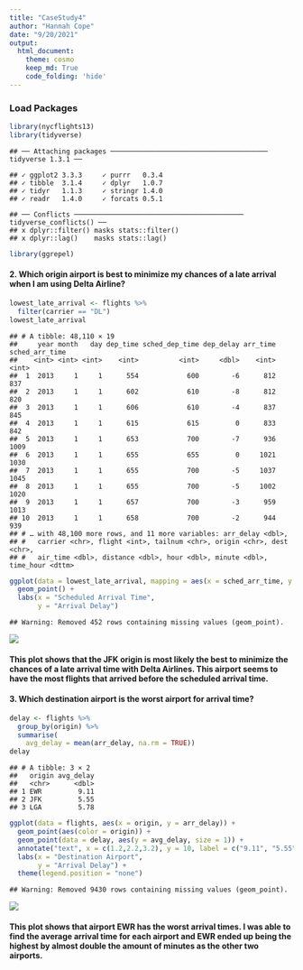 ```yaml
---
title: "CaseStudy4"
author: "Hannah Cope"
date: "9/20/2021"
output: 
  html_document:
    theme: cosmo
    keep_md: True
    code_folding: 'hide'
---
```


### Load Packages

```r
library(nycflights13)
library(tidyverse)
```

```
## ── Attaching packages ─────────────────────────────────────── tidyverse 1.3.1 ──
```

```
## ✓ ggplot2 3.3.3     ✓ purrr   0.3.4
## ✓ tibble  3.1.4     ✓ dplyr   1.0.7
## ✓ tidyr   1.1.3     ✓ stringr 1.4.0
## ✓ readr   1.4.0     ✓ forcats 0.5.1
```

```
## ── Conflicts ────────────────────────────────────────── tidyverse_conflicts() ──
## x dplyr::filter() masks stats::filter()
## x dplyr::lag()    masks stats::lag()
```

```r
library(ggrepel)
```

#### 2. Which origin airport is best to minimize my chances of a late arrival when I am using Delta Airline?

```r
lowest_late_arrival <- flights %>%
  filter(carrier == "DL")
lowest_late_arrival
```

```
## # A tibble: 48,110 × 19
##     year month   day dep_time sched_dep_time dep_delay arr_time sched_arr_time
##    <int> <int> <int>    <int>          <int>     <dbl>    <int>          <int>
##  1  2013     1     1      554            600        -6      812            837
##  2  2013     1     1      602            610        -8      812            820
##  3  2013     1     1      606            610        -4      837            845
##  4  2013     1     1      615            615         0      833            842
##  5  2013     1     1      653            700        -7      936           1009
##  6  2013     1     1      655            655         0     1021           1030
##  7  2013     1     1      655            700        -5     1037           1045
##  8  2013     1     1      655            700        -5     1002           1020
##  9  2013     1     1      657            700        -3      959           1013
## 10  2013     1     1      658            700        -2      944            939
## # … with 48,100 more rows, and 11 more variables: arr_delay <dbl>,
## #   carrier <chr>, flight <int>, tailnum <chr>, origin <chr>, dest <chr>,
## #   air_time <dbl>, distance <dbl>, hour <dbl>, minute <dbl>, time_hour <dttm>
```


```r
ggplot(data = lowest_late_arrival, mapping = aes(x = sched_arr_time, y = arr_delay, color = origin)) + 
  geom_point() +
  labs(x = "Scheduled Arrival Time",
       y = "Arrival Delay")
```

```
## Warning: Removed 452 rows containing missing values (geom_point).
```

![](CaseStudy4Markdown_files/figure-html/unnamed-chunk-2-1.png)<!-- -->
#### This plot shows that the JFK origin is most likely the best to minimize the chances of a late arrival time with Delta Airlines. This airport seems to have the most flights that arrived before the scheduled arrival time.

#### 3. Which destination airport is the worst airport for arrival time?

```r
delay <- flights %>%
  group_by(origin) %>%
  summarise(
    avg_delay = mean(arr_delay, na.rm = TRUE))
delay
```

```
## # A tibble: 3 × 2
##   origin avg_delay
##   <chr>      <dbl>
## 1 EWR         9.11
## 2 JFK         5.55
## 3 LGA         5.78
```


```r
ggplot(data = flights, aes(x = origin, y = arr_delay)) +
  geom_point(aes(color = origin)) +
  geom_point(data = delay, aes(y = avg_delay, size = 1)) +
  annotate("text", x = c(1.2,2.2,3.2), y = 10, label = c("9.11", "5.55", "5.78")) +
  labs(x = "Destination Airport", 
       y = "Arrival Delay") +
  theme(legend.position = "none")
```

```
## Warning: Removed 9430 rows containing missing values (geom_point).
```

![](CaseStudy4Markdown_files/figure-html/unnamed-chunk-3-1.png)<!-- -->
#### This plot shows that airport EWR has the worst arrival times. I was able to find the average arrival time for each airport and EWR ended up being the highest by almost double the amount of minutes as the other two airports.

